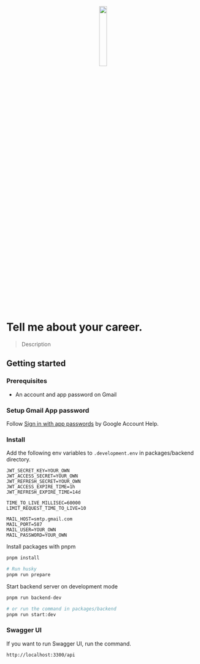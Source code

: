 <p align="center">
  <img src="https://github.com/suyeonme/Tell-me-about-your-career/assets/55128990/0f60903d-b421-47aa-8ea0-8c3e5caa18ed" width="20%" height="20%">
</p>

# Tell me about your career.
> Description

## Getting started

### Prerequisites
- An account and app password on Gmail

### Setup Gmail App password
Follow [Sign in with app passwords](https://support.google.com/accounts/answer/185833?hl=en) by Google Account Help.

### Install

Add the following env variables to `.development.env` in packages/backend directory.

```
JWT_SECRET_KEY=YOUR_OWN
JWT_ACCESS_SECRET=YOUR_OWN
JWT_REFRESH_SECRET=YOUR_OWN
JWT_ACCESS_EXPIRE_TIME=1h
JWT_REFRESH_EXPIRE_TIME=14d

TIME_TO_LIVE_MILLISEC=60000
LIMIT_REQUEST_TIME_TO_LIVE=10

MAIL_HOST=smtp.gmail.com
MAIL_PORT=587
MAIL_USER=YOUR_OWN
MAIL_PASSWORD=YOUR_OWN
```

 Install packages with pnpm

```bash
pnpm install

# Run husky
pnpm run prepare
```

Start backend server on development mode

```bash
pnpm run backend-dev

# or run the command in packages/backend
pnpm run start:dev
```
### Swagger UI
If you want to run Swagger UI, run the command.
```
http://localhost:3300/api
```


